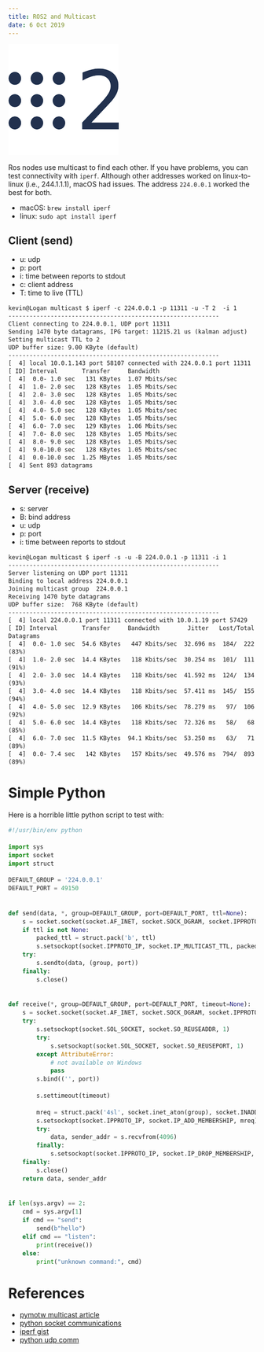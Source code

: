 ```yaml
---
title: ROS2 and Multicast
date: 6 Oct 2019
---
```


![](ros2.png)

Ros nodes use multicast to find each other. If you have problems, you can test
connectivity with `iperf`. Although other addresses worked on linux-to-linux (i.e.,
244.1.1.1), macOS had issues. The address `224.0.0.1` worked the best for both.

- macOS: `brew install iperf`
- linux: `sudo apt install iperf`

## Client (send)

- u: udp
- p: port
- i: time between reports to stdout
- c: client address
- T: time to live (TTL)

```
kevin@Logan multicast $ iperf -c 224.0.0.1 -p 11311 -u -T 2  -i 1
------------------------------------------------------------
Client connecting to 224.0.0.1, UDP port 11311
Sending 1470 byte datagrams, IPG target: 11215.21 us (kalman adjust)
Setting multicast TTL to 2
UDP buffer size: 9.00 KByte (default)
------------------------------------------------------------
[  4] local 10.0.1.143 port 58107 connected with 224.0.0.1 port 11311
[ ID] Interval       Transfer     Bandwidth
[  4]  0.0- 1.0 sec   131 KBytes  1.07 Mbits/sec
[  4]  1.0- 2.0 sec   128 KBytes  1.05 Mbits/sec
[  4]  2.0- 3.0 sec   128 KBytes  1.05 Mbits/sec
[  4]  3.0- 4.0 sec   128 KBytes  1.05 Mbits/sec
[  4]  4.0- 5.0 sec   128 KBytes  1.05 Mbits/sec
[  4]  5.0- 6.0 sec   128 KBytes  1.05 Mbits/sec
[  4]  6.0- 7.0 sec   129 KBytes  1.06 Mbits/sec
[  4]  7.0- 8.0 sec   128 KBytes  1.05 Mbits/sec
[  4]  8.0- 9.0 sec   128 KBytes  1.05 Mbits/sec
[  4]  9.0-10.0 sec   128 KBytes  1.05 Mbits/sec
[  4]  0.0-10.0 sec  1.25 MBytes  1.05 Mbits/sec
[  4] Sent 893 datagrams
```

## Server (receive)

- s: server
- B: bind address
- u: udp
- p: port
- i: time between reports to stdout

```
kevin@Logan multicast $ iperf -s -u -B 224.0.0.1 -p 11311 -i 1
------------------------------------------------------------
Server listening on UDP port 11311
Binding to local address 224.0.0.1
Joining multicast group  224.0.0.1
Receiving 1470 byte datagrams
UDP buffer size:  768 KByte (default)
------------------------------------------------------------
[  4] local 224.0.0.1 port 11311 connected with 10.0.1.19 port 57429
[ ID] Interval       Transfer     Bandwidth        Jitter   Lost/Total Datagrams
[  4]  0.0- 1.0 sec  54.6 KBytes   447 Kbits/sec  32.696 ms  184/  222 (83%)
[  4]  1.0- 2.0 sec  14.4 KBytes   118 Kbits/sec  30.254 ms  101/  111 (91%)
[  4]  2.0- 3.0 sec  14.4 KBytes   118 Kbits/sec  41.592 ms  124/  134 (93%)
[  4]  3.0- 4.0 sec  14.4 KBytes   118 Kbits/sec  57.411 ms  145/  155 (94%)
[  4]  4.0- 5.0 sec  12.9 KBytes   106 Kbits/sec  78.279 ms   97/  106 (92%)
[  4]  5.0- 6.0 sec  14.4 KBytes   118 Kbits/sec  72.326 ms   58/   68 (85%)
[  4]  6.0- 7.0 sec  11.5 KBytes  94.1 Kbits/sec  53.250 ms   63/   71 (89%)
[  4]  0.0- 7.4 sec   142 KBytes   157 Kbits/sec  49.576 ms  794/  893 (89%)
```

# Simple Python

Here is a horrible little python script to test with:

```python
#!/usr/bin/env python

import sys
import socket
import struct

DEFAULT_GROUP = '224.0.0.1'
DEFAULT_PORT = 49150


def send(data, *, group=DEFAULT_GROUP, port=DEFAULT_PORT, ttl=None):
    s = socket.socket(socket.AF_INET, socket.SOCK_DGRAM, socket.IPPROTO_UDP)
    if ttl is not None:
        packed_ttl = struct.pack('b', ttl)
        s.setsockopt(socket.IPPROTO_IP, socket.IP_MULTICAST_TTL, packed_ttl)
    try:
        s.sendto(data, (group, port))
    finally:
        s.close()


def receive(*, group=DEFAULT_GROUP, port=DEFAULT_PORT, timeout=None):
    s = socket.socket(socket.AF_INET, socket.SOCK_DGRAM, socket.IPPROTO_UDP)
    try:
        s.setsockopt(socket.SOL_SOCKET, socket.SO_REUSEADDR, 1)
        try:
            s.setsockopt(socket.SOL_SOCKET, socket.SO_REUSEPORT, 1)
        except AttributeError:
            # not available on Windows
            pass
        s.bind(('', port))

        s.settimeout(timeout)

        mreq = struct.pack('4sl', socket.inet_aton(group), socket.INADDR_ANY)
        s.setsockopt(socket.IPPROTO_IP, socket.IP_ADD_MEMBERSHIP, mreq)
        try:
            data, sender_addr = s.recvfrom(4096)
        finally:
            s.setsockopt(socket.IPPROTO_IP, socket.IP_DROP_MEMBERSHIP, mreq)
    finally:
        s.close()
    return data, sender_addr


if len(sys.argv) == 2:
    cmd = sys.argv[1]
    if cmd == "send":
        send(b"hello")
    elif cmd == "listen":
        print(receive())
    else:
        print("unknown command:", cmd)
```  

# References

- [pymotw multicast article](https://pymotw.com/2/socket/multicast.html)
- [python socket communications](https://medium.com/python-pandemonium/python-socket-communication-e10b39225a4c)
- [iperf gist](https://gist.github.com/jayjanssen/5697813)
- [python udp comm](https://wiki.python.org/moin/UdpCommunication)

